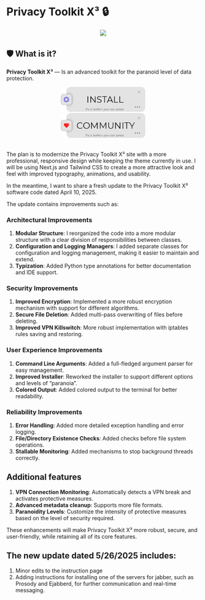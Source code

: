 # Privacy Toolkit X³ 🔒

<div id="header" align="center">
<img src="https://i.imgur.com/pB6HoVa.png" width="350"/>
</div>


## 🛡️ What is it?

**Privacy Toolkit X³** — Is an advanced toolkit for the paranoid level of data protection.

<div id="header" align="center">
<a href="https://drknvpn.github.io/privacy-toolkit-x/">
  <img src="https://raw.githubusercontent.com/drknvpn/privacy-toolkit-x/refs/heads/main/don't%20open/ins.png" width="220" height="65" width="100">
</a>
</div>

<div id="header" align="center">
<a href="https://github.com/drknvpn/privacy-toolkit-x/issues">
  <img src="https://raw.githubusercontent.com/drknvpn/privacy-toolkit-x/refs/heads/main/don't%20open/comm.png" width="220" height="65" width="100">
</a>
</div>

<br>



The plan is to modernize the Privacy Toolkit X³ site with a more professional, responsive design while keeping the theme currently in use. I will be using Next.js and Tailwind CSS to create a more attractive look and feel with improved typography, animations, and usability.

In the meantime, I want to share a fresh update to the Privacy Toolkit X³ software code dated April 10, 2025. 

The update contains improvements such as:

### Architectural Improvements

1. **Modular Structure**: I reorganized the code into a more modular structure with a clear division of responsibilities between classes.
2. **Configuration and Logging Managers**: I added separate classes for configuration and logging management, making it easier to maintain and extend.
3. **Typization**: Added Python type annotations for better documentation and IDE support.


### Security Improvements

1. **Improved Encryption**: Implemented a more robust encryption mechanism with support for different algorithms.
2. **Secure File Deletion**: Added multi-pass overwriting of files before deleting.
3. **Improved VPN Killswitch**: More robust implementation with iptables rules saving and restoring.


### User Experience Improvements

1. **Command Line Arguments**: Added a full-fledged argument parser for easy management.
2. **Improved Installer**: Reworked the installer to support different options and levels of “paranoia”.
3. **Colored Output**: Added colored output to the terminal for better readability.


### Reliability Improvements

1. **Error Handling**: Added more detailed exception handling and error logging.
2. **File/Directory Existence Checks**: Added checks before file system operations.
3. **Stallable Monitoring**: Added mechanisms to stop background threads correctly.


## Additional features

1. **VPN Connection Monitoring**: Automatically detects a VPN break and activates protective measures.
2. **Advanced metadata cleanup**: Supports more file formats.
3. **Paranoidity Levels**: Customize the intensity of protective measures based on the level of security required.


These enhancements will make Privacy Toolkit X³ more robust, secure, and user-friendly, while retaining all of its core features.




## The new update dated 5/26/2025 includes:

1. Minor edits to the instruction page
2. Adding instructions for installing one of the servers for jabber, such as Prosody and Ejabberd, for further communication and real-time messaging.
